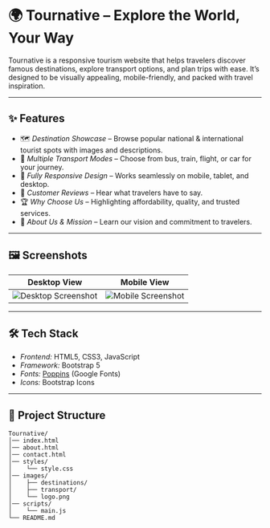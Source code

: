 # 🌍 Tournative – Explore the World, Your Way

Tournative is a responsive tourism website that helps travelers discover famous destinations, explore transport options, and plan trips with ease. It’s designed to be visually appealing, mobile-friendly, and packed with travel inspiration.

---

## ✨ Features

- 🗺 *Destination Showcase* – Browse popular national & international tourist spots with images and descriptions.  
- 🚆 *Multiple Transport Modes* – Choose from bus, train, flight, or car for your journey.  
- 📱 *Fully Responsive Design* – Works seamlessly on mobile, tablet, and desktop.  
- 💬 *Customer Reviews* – Hear what travelers have to say.  
- 🏆 *Why Choose Us* – Highlighting affordability, quality, and trusted services.  
- 📖 *About Us & Mission* – Learn our vision and commitment to travelers.

---

## 🖼 Screenshots

| Desktop View | Mobile View |
|--------------|-------------|
| ![Desktop Screenshot](screenshot-desktop.png) | ![Mobile Screenshot](screenshot-mobile.png) |

---

## 🛠 Tech Stack

- *Frontend:* HTML5, CSS3, JavaScript  
- *Framework:* Bootstrap 5  
- *Fonts:* [Poppins](https://fonts.google.com/specimen/Poppins) (Google Fonts)  
- *Icons:* Bootstrap Icons  

---

## 📂 Project Structure

```plaintext
Tournative/
│── index.html
│── about.html
│── contact.html
│── styles/
│    └── style.css
│── images/
│    ├── destinations/
│    ├── transport/
│    └── logo.png
│── scripts/
│    └── main.js
└── README.md 

